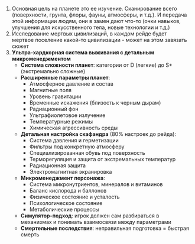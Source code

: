 1. Основная цель на планете это ее изучение. Сканирование всего (поверхности, грунта, флоры, фауны, атмосферы, и т.д.). И передача этой информации людям, они в замен дают что-то (очки навыков, улучшения для искусственного тела, новые технологии и т.д.)  
2. Исследование мертвых цивилизаций, в каждом рейде будет мертвое поселение какой-то цивилизации - может на этом завязать сюжет
3. **Ультра-хардкорная система выживания с детальным микроменеджментом**
   - **Система сложности планет**: категории от D (легкие) до S+ (экстремально сложные)
   - **Расширенные параметры планет**:
     - Атмосферное давление и состав
     - Магнитные поля
     - Уровень гравитации
     - Временные искажения (близость к черным дырам)
     - Радиационный фон
     - Ультрафиолетовое излучение
     - Температурные режимы
     - Химическая агрессивность среды
   - **Детальная настройка скафандра** (80% настроек до рейда):
     - Система давления и герметизации
     - Фильтры под конкретную атмосферу
     - Специализированная обувь под поверхность
     - Терморегуляция и защита от экстремальных температур
     - Радиационная защита
     - Электромагнитная экранировка
   - **Микроменеджмент персонажа**:
     - Система микронутриентов, минералов и витаминов
     - Баланс кислорода и баллонов
     - Физическое состояние и усталость
     - Психологическое состояние
     - Метаболические процессы
   - **Симулятор-подход**: игрок должен сам разбираться в механизмах и понимать взаимосвязи между параметрами
   - **Смертельные последствия**: неправильная подготовка = быстрая смерть